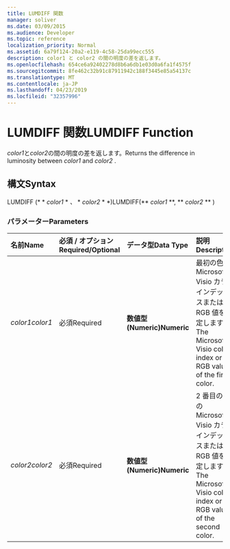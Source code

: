 ```yaml
---
title: LUMDIFF 関数
manager: soliver
ms.date: 03/09/2015
ms.audience: Developer
ms.topic: reference
localization_priority: Normal
ms.assetid: 6a79f124-20a2-e119-4c58-25da99ecc555
description: color1 と color2 の間の明度の差を返します。
ms.openlocfilehash: 654ce6a92402278d8b6a6db1e03d0a6fa1f4575f
ms.sourcegitcommit: 8fe462c32b91c87911942c188f3445e85a54137c
ms.translationtype: MT
ms.contentlocale: ja-JP
ms.lasthandoff: 04/23/2019
ms.locfileid: "32357996"
---
```

# <a name="lumdiff-function"></a><span data-ttu-id="aecf8-103">LUMDIFF 関数</span><span class="sxs-lookup"><span data-stu-id="aecf8-103">LUMDIFF Function</span></span>

<span data-ttu-id="aecf8-104">*color1*と*color2*の間の明度の差を返します。</span><span class="sxs-lookup"><span data-stu-id="aecf8-104">Returns the difference in luminosity between  *color1*  and  *color2*  .</span></span> 
  
## <a name="syntax"></a><span data-ttu-id="aecf8-105">構文</span><span class="sxs-lookup"><span data-stu-id="aecf8-105">Syntax</span></span>

<span data-ttu-id="aecf8-106">LUMDIFF (\* \* *color1* \* *、* \* *color2* \* \*)</span><span class="sxs-lookup"><span data-stu-id="aecf8-106">LUMDIFF(\*\* *color1* \*\*, \*\* *color2* \*\* )</span></span> 
  
### <a name="parameters"></a><span data-ttu-id="aecf8-107">パラメーター</span><span class="sxs-lookup"><span data-stu-id="aecf8-107">Parameters</span></span>

|<span data-ttu-id="aecf8-108">**名前**</span><span class="sxs-lookup"><span data-stu-id="aecf8-108">**Name**</span></span>|<span data-ttu-id="aecf8-109">**必須 / オプション**</span><span class="sxs-lookup"><span data-stu-id="aecf8-109">**Required/Optional**</span></span>|<span data-ttu-id="aecf8-110">**データ型**</span><span class="sxs-lookup"><span data-stu-id="aecf8-110">**Data Type**</span></span>|<span data-ttu-id="aecf8-111">**説明**</span><span class="sxs-lookup"><span data-stu-id="aecf8-111">**Description**</span></span>|
|:-----|:-----|:-----|:-----|
| <span data-ttu-id="aecf8-112">_color1_</span><span class="sxs-lookup"><span data-stu-id="aecf8-112">_color1_</span></span> <br/> |<span data-ttu-id="aecf8-113">必須</span><span class="sxs-lookup"><span data-stu-id="aecf8-113">Required</span></span>  <br/> |<span data-ttu-id="aecf8-114">**数値型 (Numeric)**</span><span class="sxs-lookup"><span data-stu-id="aecf8-114">**Numeric**</span></span> <br/> |<span data-ttu-id="aecf8-115">最初の色の Microsoft Visio カラー インデックスまたは RGB 値を指定します。</span><span class="sxs-lookup"><span data-stu-id="aecf8-115">The Microsoft Visio color index or RGB value of the first color.</span></span>  <br/> |
| <span data-ttu-id="aecf8-116">_color2_</span><span class="sxs-lookup"><span data-stu-id="aecf8-116">_color2_</span></span> <br/> |<span data-ttu-id="aecf8-117">必須</span><span class="sxs-lookup"><span data-stu-id="aecf8-117">Required</span></span>  <br/> |<span data-ttu-id="aecf8-118">**数値型 (Numeric)**</span><span class="sxs-lookup"><span data-stu-id="aecf8-118">**Numeric**</span></span> <br/> |<span data-ttu-id="aecf8-119">2 番目の色の Microsoft Visio カラー インデックスまたは RGB 値を指定します。</span><span class="sxs-lookup"><span data-stu-id="aecf8-119">The Microsoft Visio color index or RGB value of the second color.</span></span>  <br/> |
   

